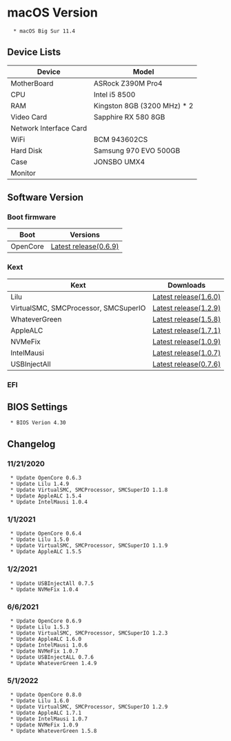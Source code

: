 
# macOS Version

      * macOS Big Sur 11.4

## Device Lists

| Device | Model |
|---|---|
| MotherBoard | ASRock Z390M Pro4 |
| CPU | Intel i5 8500 |
| RAM | Kingston 8GB (3200 MHz) * 2 |
| Video Card | Sapphire RX 580 8GB |
| Network Interface Card | |
| WiFi | BCM 943602CS |
| Hard Disk | Samsung 970 EVO 500GB |
| Case | JONSBO UMX4 |
| Monitor | |

## Software Version

### Boot firmware

| Boot | Versions |
|---|---|
| OpenCore | [Latest release(0.6.9)](https://github.com/acidanthera/OpenCorePkg) |

### Kext
| Kext | Downloads |
|---|---|
| Lilu | [Latest release(1.6.0)](https://github.com/acidanthera/Lilu) |
| VirtualSMC, SMCProcessor, SMCSuperIO | [Latest release(1.2.9)](https://github.com/acidanthera/VirtualSMC) |
| WhateverGreen | [Latest release(1.5.8)](https://github.com/acidanthera/WhateverGreen) |
| AppleALC | [Latest release(1.7.1)](https://github.com/acidanthera/AppleALC/) |
| NVMeFix | [Latest release(1.0.9)](https://github.com/acidanthera/NVMeFix/) |
| IntelMausi | [Latest release(1.0.7)](https://github.com/acidanthera/IntelMausi) |
| USBInjectAll | [Latest release(0.7.6)](https://github.com/Sniki/OS-X-USB-Inject-All) |

### EFI

## BIOS Settings

     * BIOS Verion 4.30

## Changelog

### 11/21/2020

     * Update OpenCore 0.6.3
     * Update Lilu 1.4.9
     * Update VirtualSMC, SMCProcessor, SMCSuperIO 1.1.8
     * Update AppleALC 1.5.4
     * Update IntelMausi 1.0.4 

### 1/1/2021

     * Update OpenCore 0.6.4
     * Update Lilu 1.5.0
     * Update VirtualSMC, SMCProcessor, SMCSuperIO 1.1.9
     * Update AppleALC 1.5.5

### 1/2/2021

     * Update USBInjectAll 0.7.5
     * Update NVMeFix 1.0.4

### 6/6/2021

     * Update OpenCore 0.6.9
     * Update Lilu 1.5.3
     * Update VirtualSMC, SMCProcessor, SMCSuperIO 1.2.3
     * Update AppleALC 1.6.0
     * Update IntelMausi 1.0.6
     * Update NVMeFix 1.0.7
     * Update USBInjectALL 0.7.6
     * Update WhateverGreen 1.4.9

### 5/1/2022

     * Update OpenCore 0.8.0
     * Update Lilu 1.6.0
     * Update VirtualSMC, SMCProcessor, SMCSuperIO 1.2.9
     * Update AppleALC 1.7.1
     * Update IntelMausi 1.0.7
     * Update NVMeFix 1.0.9
     * Update WhateverGreen 1.5.8
